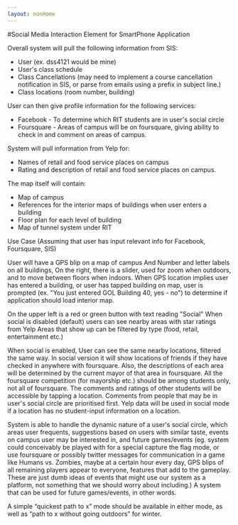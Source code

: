 ```yaml
---
layout: nonHome
---
```


#Social Media Interaction Element for SmartPhone Application
 
Overall system will pull the following information from SIS:

- User (ex. dss4121 would be mine)
- User's class schedule
- Class Cancellations (may need to implement a course cancellation notification in SIS, or parse from emails using a prefix in subject line.)
- Class locations (room number, building)
 
User can then give profile information for the following services:

- Facebook - To determine which RIT students are in user's social circle
- Foursquare - Areas of campus will be on foursquare, giving ability to check in and comment on areas of campus.
 
System will pull information from Yelp for:

- Names of retail and food service places on campus
- Rating and description of retail and food service places on campus.
 
The map itself will contain:

- Map of campus
- References for the interior maps of buildings when user enters a building
- Floor plan for each level of building
- Map of tunnel system under RIT
 
Use Case (Assuming that user has input relevant info for Facebook, Foursquare, SIS)
 
User will have a GPS blip on a map of campus And Number and letter labels on all buildings, On the right, there is a slider, used for zoom when outdoors, and to move between floors when indoors. When GPS location implies user has entered a building, or user has tapped building on map, user is prompted (ex. "You just entered GOL Building 40, yes - no") to determine if application should load interior map.
 
On the upper left is a red or green button with text reading "Social" When social is disabled (default) users can see nearby areas with star ratings from Yelp Areas that show up can be filtered by type (food, retail, entertainment etc.)
 
When social is enabled, User can see the same nearby locations, filtered the same way. In social version it will show locations of friends if they have checked in anywhere with foursquare. Also, the descriptions of each area will be determined by the current mayor of that area in foursquare. All the foursquare competition (for mayorship etc.) should be among students only, not all of foursquare. The comments and ratings of other students will be accessible by tapping a location. Comments from people that may be in user's social circle are prioritised first. Yelp data will be used in social mode if a location has no student-input information on a location.
 
System is able to handle the dynamic nature of a user's social circle, which areas user frequents, suggestions based on users with similar taste, events on campus user may be interested in, and future games/events (eg. system could conceivably be played with for a special capture the flag mode, or use foursquare or possibly twitter messages for communication in a game like Humans vs. Zombies, maybe at a certain hour every day, GPS blips of all remaining players appear to everyone, features that add to the gameplay. These are just dumb ideas of events that might use our system as a platform, not something that we should worry about including.) A system that can be used for future games/events, in other words.

A simple “quickest path to x” mode should be available in either mode, as well as “path to x without going outdoors” for winter.
